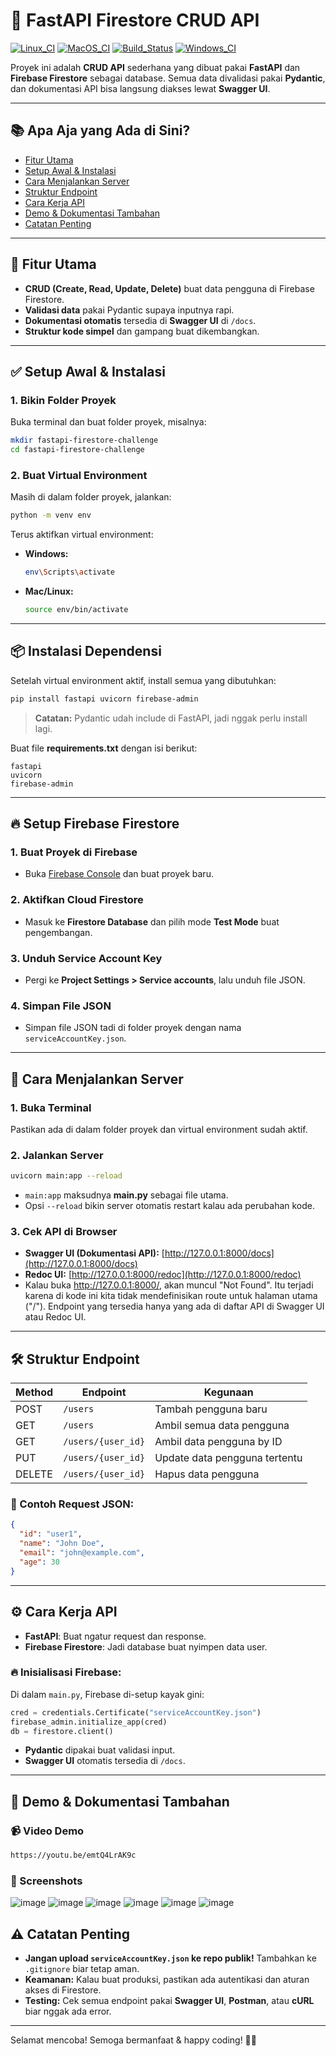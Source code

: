 # 🚀 FastAPI Firestore CRUD API

[![Linux_CI](https://img.shields.io/badge/Linux--CI-passing-brightgreen)](#) 
[![MacOS_CI](https://img.shields.io/badge/MacOS--CI-passing-brightgreen)](#) 
[![Build_Status](https://img.shields.io/badge/build-passing-brightgreen)](#) 
[![Windows_CI](https://img.shields.io/badge/Windows--CI-passing-brightgreen)](#)  


Proyek ini adalah **CRUD API** sederhana yang dibuat pakai **FastAPI** dan **Firebase Firestore** sebagai database. Semua data divalidasi pakai **Pydantic**, dan dokumentasi API bisa langsung diakses lewat **Swagger UI**.

---

## 📚 Apa Aja yang Ada di Sini?

- [Fitur Utama](#fitur-utama)
- [Setup Awal & Instalasi](#setup-awal--instalasi)
- [Cara Menjalankan Server](#cara-menjalankan-server)
- [Struktur Endpoint](#struktur-endpoint)
- [Cara Kerja API](#cara-kerja-api)
- [Demo & Dokumentasi Tambahan](#demo--dokumentasi-tambahan)
- [Catatan Penting](#catatan-penting)

---

## 🚀 Fitur Utama

- **CRUD (Create, Read, Update, Delete)** buat data pengguna di Firebase Firestore.
- **Validasi data** pakai Pydantic supaya inputnya rapi.
- **Dokumentasi otomatis** tersedia di **Swagger UI** di `/docs`.
- **Struktur kode simpel** dan gampang buat dikembangkan.

---

## ✅ Setup Awal & Instalasi

### 1. Bikin Folder Proyek

Buka terminal dan buat folder proyek, misalnya:

```bash
mkdir fastapi-firestore-challenge
cd fastapi-firestore-challenge
```

### 2. Buat Virtual Environment

Masih di dalam folder proyek, jalankan:

```bash
python -m venv env
```

Terus aktifkan virtual environment:

- **Windows:**
  ```bash
  env\Scripts\activate
  ```
- **Mac/Linux:**
  ```bash
  source env/bin/activate
  ```

---

## 📦 Instalasi Dependensi

Setelah virtual environment aktif, install semua yang dibutuhkan:

```bash
pip install fastapi uvicorn firebase-admin
```

> **Catatan:** Pydantic udah include di FastAPI, jadi nggak perlu install lagi.

Buat file **requirements.txt** dengan isi berikut:

```
fastapi
uvicorn
firebase-admin
```

---

## 🔥 Setup Firebase Firestore

### 1. Buat Proyek di Firebase

- Buka [Firebase Console](https://console.firebase.google.com/) dan buat proyek baru.

### 2. Aktifkan Cloud Firestore

- Masuk ke **Firestore Database** dan pilih mode **Test Mode** buat pengembangan.

### 3. Unduh Service Account Key

- Pergi ke **Project Settings > Service accounts**, lalu unduh file JSON.

### 4. Simpan File JSON

- Simpan file JSON tadi di folder proyek dengan nama `serviceAccountKey.json`.

---

## 🚀 Cara Menjalankan Server

### 1. Buka Terminal

Pastikan ada di dalam folder proyek dan virtual environment sudah aktif.

### 2. Jalankan Server

```bash
uvicorn main:app --reload
```

- `main:app` maksudnya **main.py** sebagai file utama.
- Opsi `--reload` bikin server otomatis restart kalau ada perubahan kode.

### 3. Cek API di Browser

- **Swagger UI (Dokumentasi API):**
  [http://127.0.0.1:8000/docs](http://127.0.0.1:8000/docs)
- **Redoc UI:**
  [http://127.0.0.1:8000/redoc](http://127.0.0.1:8000/redoc)
- Kalau buka http://127.0.0.1:8000/, akan muncul "Not Found".
  Itu terjadi karena di kode ini kita tidak mendefinisikan route untuk halaman utama ("/").
  Endpoint yang tersedia hanya yang ada di daftar API di Swagger UI atau Redoc UI.
---

## 🛠️ Struktur Endpoint

| Method | Endpoint           | Kegunaan                      |
| ------ | ------------------ | ----------------------------- |
| POST   | `/users`           | Tambah pengguna baru          |
| GET    | `/users`           | Ambil semua data pengguna     |
| GET    | `/users/{user_id}` | Ambil data pengguna by ID     |
| PUT    | `/users/{user_id}` | Update data pengguna tertentu |
| DELETE | `/users/{user_id}` | Hapus data pengguna           |

### 📌 Contoh Request JSON:

```json
{
  "id": "user1",
  "name": "John Doe",
  "email": "john@example.com",
  "age": 30
}
```

---

## ⚙️ Cara Kerja API

- **FastAPI**: Buat ngatur request dan response.
- **Firebase Firestore**: Jadi database buat nyimpen data user.

### 🔥 Inisialisasi Firebase:

Di dalam `main.py`, Firebase di-setup kayak gini:

```python
cred = credentials.Certificate("serviceAccountKey.json")
firebase_admin.initialize_app(cred)
db = firestore.client()
```

- **Pydantic** dipakai buat validasi input.
- **Swagger UI** otomatis tersedia di `/docs`.

---

## 🎥 Demo & Dokumentasi Tambahan

### 📹 Video Demo 
```markdown
https://youtu.be/emtQ4LrAK9c
```

### 📸 Screenshots
![image](https://github.com/user-attachments/assets/b69c91c4-3eb5-4fdc-a482-e403369a6bf4)
![image](https://github.com/user-attachments/assets/e0cb05de-493f-4ca1-81b6-764b4aec2fba)
![image](https://github.com/user-attachments/assets/9d916fbb-1d69-4728-95d2-717ef08606d9)
![image](https://github.com/user-attachments/assets/0d90b234-0d28-4d7d-af00-d635aa0f0f11)
![image](https://github.com/user-attachments/assets/326a2830-8270-4d34-afea-063f812a7523)
![image](https://github.com/user-attachments/assets/6b8e5f65-3c68-480b-8839-e45090686b67)




## ⚠️ Catatan Penting

- **Jangan upload `serviceAccountKey.json` ke repo publik!**
  Tambahkan ke `.gitignore` biar tetap aman.
- **Keamanan:** Kalau buat produksi, pastikan ada autentikasi dan aturan akses di Firestore.
- **Testing:** Cek semua endpoint pakai **Swagger UI**, **Postman**, atau **cURL** biar nggak ada error.

---

Selamat mencoba! Semoga bermanfaat & happy coding! 🚀😊

